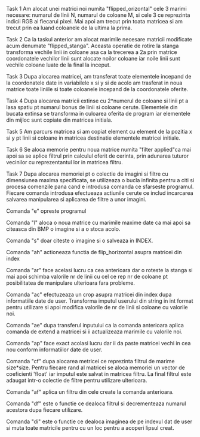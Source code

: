 Task 1
Am alocat unei matrici noi numita "flipped_orizontal" cele 3 marimi necesare: numarul de linii N, numarul de coloane M, si cele 3 ce reprezinta indicii RGB ai fiecarui pixel. Mai apoi am trecut prin toata matricea si am trecut prin ea luand coloanele de la ultima la prima.

Task 2
Ca la taskul anterior am alocat marimile necesare matricii modificate acum denumate "flipped_stanga". Aceasta operatie de rotire la stanga transforma vechile linii in coloane asa ca la trecerea a 2a prin matrice coordonatele vechilor linii sunt alocate noilor coloane iar noile linii sunt vechile coloane luate de la final la inceput.

Task 3
Dupa alocarea matricei, am transferat toate elementele incepand de la coordonatele date in variabilele x si y si de acolo am trasferat in noua matrice toate liniile si toate coloanele incepand de la coordonatele oferite.

Task 4
Dupa alocarea matricii extinse cu 2*numerul de coloane si linii pt a lasa spatiu pt numarul bonus de linii si coloane cerute. Elementele din bucata extinsa se transforma in culoarea oferita de program iar elementele din mijloc sunt copiate din matricea initiala.

Task 5
Am parcurs matricea si am copiat element cu element de la pozitia x si y pt linii si coloane in matricea destinatie elementele matricei initiale.

Task 6
Se aloca memorie pentru noua matrice numita "filter applied"ca mai apoi sa se aplice filtrul prin calculul oferit de cerinta, prin adunarea tuturor vecinilor cu reprezentantul lor in matricea filtru.

Task 7
Dupa alocarea memoriei pt o colectie de imagini si filtre cu dimensiunea maxima specificata, se utilizeaza o bucla infinita pentru a citi si procesa comenzile pana cand e introdusa comanda ce sfarseste programul. Fiecare comanda introdusa efectueaza actiunile cerute ce includ incarcarea salvarea manipularea si aplicarea de filtre a unor imagini.

Comanda "e" opreste programul

Comanda "l" aloca o noua matrice cu marimile maxime date ca mai apoi sa citeasca din BMP o imagine si a o stoca acolo.

Comanda "s" doar citeste o imagine si o salveaza in INDEX.

Comanda "ah" actioneaza functia de flip_horizontal asupra matricei din index

Comanda "ar" face acelasi lucru ca cea anterioara dar o roteste la stanga si mai apoi schimba valorile nr de linii cu cel ce rep nr de coloane pt posibilitatea de manipulare ulterioara fara probleme.

Comanda "ac" efectuzeaza un crop asupra matricei din index dupa informatiile date de user. Transforma imputul userului din string in int format pentru utilizare si apoi modifica valorile de nr de linii si coloane cu valorile noi.

Comanda "ae" dupa transferul inputului ca la comanda anterioara aplica comanda de extend a matricei si ii actualizeaza marimile cu valorile noi.

Comanda "ap" face exact acolasi lucru dar ii da paste matricei vechi in cea nou conform informatiilor date de user.

Comanda "cf" dupa alocarea metricei ce reprezinta filtrul de marime size*size. Pentru fiecare rand al matricei se aloca memoriei un vector de coeficienti 'float' iar imputul este salvat in matricea filtru. La final filtrul este adaugat intr-o colectie de filtre pentru utilizare ulterioara.

Comanda "af" aplica un filtru din cele create la comanda anterioara.

Comanda "df" este o functie ce dealoca filtrul si decrementeaza numarul acestora dupa fiecare utilizare.

Comanda "di" este o functie ce dealoca imaginea de pe indexul dat de user si muta toate matricile pentru cu un loc pentru a acoperi lipsul creat.

